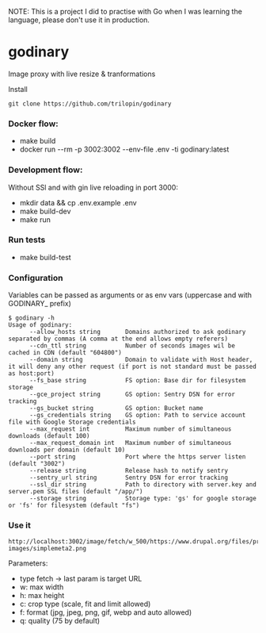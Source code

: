 NOTE: This is a project I did to practise with Go when I was learning the language, please don't use it in production.


# godinary
Image proxy with live resize &amp; tranformations


Install
```
git clone https://github.com/trilopin/godinary
```


### Docker flow:
- make build
- docker run --rm -p 3002:3002 --env-file .env -ti godinary:latest

### Development flow:
Without SSl and with gin live reloading in port 3000:
- mkdir data && cp .env.example .env
- make build-dev
- make run 

### Run tests
- make build-test

### Configuration
Variables can be passed as arguments or as env vars (uppercase and with GODINARY_ prefix)
```
$ godinary -h
Usage of godinary:
      --allow_hosts string       Domains authorized to ask godinary separated by commas (A comma at the end allows empty referers)
      --cdn_ttl string           Number of seconds images wil be cached in CDN (default "604800")
      --domain string            Domain to validate with Host header, it will deny any other request (if port is not standard must be passed as host:port)
      --fs_base string           FS option: Base dir for filesystem storage
      --gce_project string       GS option: Sentry DSN for error tracking
      --gs_bucket string         GS option: Bucket name
      --gs_credentials string    GS option: Path to service account file with Google Storage credentials
      --max_request int          Maximum number of simultaneous downloads (default 100)
      --max_request_domain int   Maximum number of simultaneous downloads per domain (default 10)
      --port string              Port where the https server listen (default "3002")
      --release string           Release hash to notify sentry
      --sentry_url string        Sentry DSN for error tracking
      --ssl_dir string           Path to directory with server.key and server.pem SSL files (default "/app/")
      --storage string           Storage type: 'gs' for google storage or 'fs' for filesystem (default "fs")
```


### Use it
```
http://localhost:3002/image/fetch/w_500/https://www.drupal.org/files/project-images/simplemeta2.png
```

Parameters:
- type fetch -> last param is target URL
- w: max width
- h: max height
- c: crop type (scale, fit and limit allowed)
- f: format (jpg, jpeg, png, gif, webp and auto allowed)
- q: quality (75 by default)


